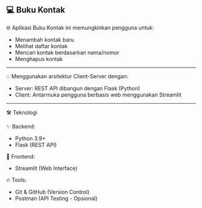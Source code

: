 💻 Buku Kontak
---
🌐 Aplikasi Buku Kontak ini memungkinkan pengguna untuk:
- Menambah kontak baru
- Melihat daftar kontak
- Mencari kontak berdasarkan nama/nomor
- Menghapus kontak
---
💡 Menggunakan arsitektur Client-Server dengan:
- Server: REST API dibangun dengan Flask (Python)
- Client: Antarmuka pengguna berbasis web menggunakan Streamlit
---
🛠️ Teknologi

✨ Backend:
  - Python 3.9+
  - Flask (REST API)

🚀 Frontend:
  - Streamlit (Web Interface)

🔥 Tools:
  - Git & GitHub (Version Control)
  - Postman (API Testing - Opsional)
